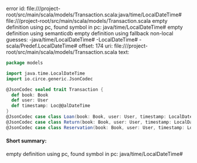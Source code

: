 error id: file://<WORKSPACE>/project-root/src/main/scala/models/Transaction.scala:java/time/LocalDateTime#
file://<WORKSPACE>/project-root/src/main/scala/models/Transaction.scala
empty definition using pc, found symbol in pc: java/time/LocalDateTime#
empty definition using semanticdb
empty definition using fallback
non-local guesses:
	 -java/time/LocalDateTime#
	 -LocalDateTime#
	 -scala/Predef.LocalDateTime#
offset: 174
uri: file://<WORKSPACE>/project-root/src/main/scala/models/Transaction.scala
text:
```scala
package models

import java.time.LocalDateTime
import io.circe.generic.JsonCodec

@JsonCodec sealed trait Transaction {
  def book: Book
  def user: User
  def timestamp: Loc@@alDateTime
}
@JsonCodec case class Loan(book: Book, user: User, timestamp: LocalDateTime) extends Transaction
@JsonCodec case class Return(book: Book, user: User, timestamp: LocalDateTime) extends Transaction
@JsonCodec case class Reservation(book: Book, user: User, timestamp: LocalDateTime) extends Transaction
```


#### Short summary: 

empty definition using pc, found symbol in pc: java/time/LocalDateTime#